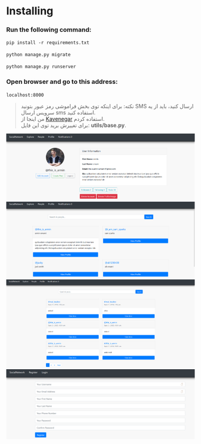 # Installing
### Run the following command:
    pip install -r requirements.txt

    python manage.py migrate
    
    python manage.py runserver

### Open browser and go to this address:

    localhost:8000

> نکته: برای اینکه توی بخش فراموشی رمز عبور بتونید SMS ارسال کنید، باید از یه سرویس ارسال sms استفاده کنید. <br> من اینجا از <a href='https://kavenegar.com/'>Kavenegar</a> استفاده کردم. <br> برای تغییرش برید توی این فایل: **utils/base.py**.

![Project Image](images_for_github/profile.png)
![Project Image](images_for_github/people.png)
![Project Image](images_for_github/explore.png)
![Project Image](images_for_github/register.png)
